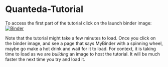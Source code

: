 # Quanteda-Tutorial

To access the first part of the tutorial click on the launch binder image: [![Binder](https://mybinder.org/badge_logo.svg)](https://mybinder.org/v2/gh/andrewmoles2/Quanteda-Tutorial/main?urlpath=shiny%2Fpart_1%2F)

Note that the tutorial might take a few minutes to load. Once you click on the binder image, and see a page that says MyBinder with a spinning wheel, maybe go make a hot drink and wait for it to load. For context, it is taking time to load as we are *building* an image to host the tutorial. It will be much faster the next time you try and load it. 